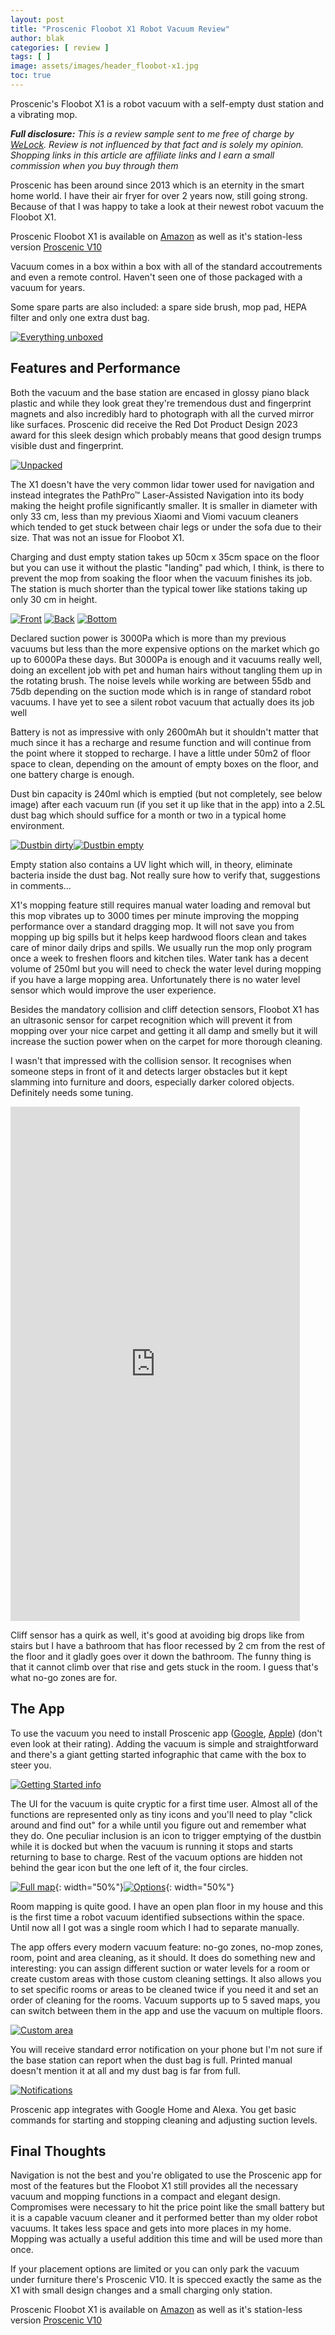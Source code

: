 ```yaml
---
layout: post
title: "Proscenic Floobot X1 Robot Vacuum Review"
author: blak
categories: [ review ]
tags: [ ]
image: assets/images/header_floobot-x1.jpg
toc: true
---
```


Proscenic's Floobot X1 is a robot vacuum with a self-empty dust station and a vibrating mop.

_**Full disclosure:** This is a review sample sent to me free of charge by [WeLock](https://www.welock.com/products/welock-fingerprint-electronic-smart-door-lock-cylinder-touch41/blakbl1234?variant=42472912355488). Review is not influenced by that fact and is solely my opinion. Shopping links in this article are affiliate links and I earn a small commission when you buy through them_

Proscenic has been around since 2013 which is an eternity in the smart home world. I have their air fryer for over 2 years now, still going strong. Because of that I was happy to take a look at their newest robot vacuum the Floobot X1.

Proscenic Floobot X1 is available on [Amazon](https://www.amazon.de/dp/B0B9XH3PPC?maas=maas_adg_271E063B84FAD870767AC2C31FE3A1E1_afap_abs&linkCode=ll1&tag=blakadders-20&linkId=fcd4ff89fdc3f31cd977187f2d4ba4d8&language=en_GB&ref_=as_li_ss_tl) as well as it's station-less version [Proscenic V10](https://www.amazon.de/Proscenic-V10-Ultraschall-Wischsystem-Laser-gest%C3%BCtzte-App-Steuerung/dp/B0BHW6T572?&linkCode=ll1&tag=blakadders-20&linkId=501ed7ade68f5d3b85f1b45b85ee1ef2&language=en_GB&ref_=as_li_ss_tl)

Vacuum comes in a box within a box with all of the standard accoutrements and even a remote control. Haven't seen one of those packaged with a vacuum for years. 

Some spare parts are also included: a spare side brush, mop pad, HEPA filter and only one extra dust bag.

[![Everything unboxed](/assets/images/floobot-x1/unboxed.jpg)](/assets/images/floobot-x1/unboxed.jpg)

## Features and Performance

Both the vacuum and the base station are encased in glossy piano black plastic and while they look great they're tremendous dust and fingerprint magnets and also incredibly hard to photograph with all the curved mirror like surfaces. Proscenic did receive the Red Dot Product Design 2023 award for this sleek design which probably means that good design trumps visible dust and fingerprint. 

[![Unpacked](/assets/images/floobot-x1/unpacked.jpg)](/assets/images/floobot-x1/unpacked.jpg)

The X1 doesn't have the very common lidar tower used for navigation and instead integrates the PathPro™ Laser-Assisted Navigation into its body making the height profile significantly smaller. It is smaller in diameter with only 33 cm, less than my previous Xiaomi and Viomi vacuum cleaners which tended to get stuck between chair legs or under the sofa due to their size. That was not an issue for Floobot X1. 

Charging and dust empty station takes up 50cm x 35cm space on the floor but you can use it without the plastic "landing" pad which, I think, is there to prevent the mop from soaking the floor when the vacuum finishes its job. The station is much shorter than the typical tower like stations taking up only 30 cm in height.

[![Front](/assets/images/floobot-x1/front.jpg)](/assets/images/floobot-x1/front.jpg)
[![Back](/assets/images/floobot-x1/back.jpg)](/assets/images/floobot-x1/back.jpg)
[![Bottom](/assets/images/floobot-x1/bottom.jpg)](/assets/images/floobot-x1/bottom.jpg)

Declared suction power is 3000Pa which is more than my previous vacuums but less than the more expensive options on the market which go up to 6000Pa these days. But 3000Pa is enough and it vacuums really well, doing an excellent job with pet and human hairs without tangling them up in the rotating brush. The noise levels while working are between 55db and 75db depending on the suction mode which is in range of standard robot vacuums. I have yet to see a silent robot vacuum that actually does its job well

Battery is not as impressive with only 2600mAh but it shouldn't matter that much since it has a recharge and resume function and will continue from the point where it stopped to recharge. I have a little under 50m2 of floor space to clean, depending on the amount of empty boxes on the floor, and one battery charge is enough.

Dust bin capacity is 240ml which is emptied (but not completely, see below image) after each vacuum run (if you set it up like that in the app) into a 2.5L dust bag which should suffice for a month or two in a typical home environment.

[![Dustbin dirty](/assets/images/floobot-x1/dustbin_dirty.jpg)](/assets/images/floobot-x1/dustbin_dirty.jpg)[![Dustbin empty](/assets/images/floobot-x1/dustbin_empty.jpg)](/assets/images/floobot-x1/dustbin_empty.jpg)

Empty station also contains a UV light which will, in theory, eliminate bacteria inside the dust bag. Not really sure how to verify that, suggestions in comments...

X1's mopping feature still requires manual water loading and removal but this mop vibrates up to 3000 times per minute improving the mopping performance over a standard dragging mop. It will not save you from mopping up big spills but it helps keep hardwood floors clean and takes care of minor daily drips and spills. We usually run the mop only program once a week to freshen floors and kitchen tiles. Water tank has a decent volume of 250ml but you will need to check the water level during mopping if you have a large mopping area. Unfortunately there is no water level sensor which would improve the user experience.

Besides the mandatory collision and cliff detection sensors, Floobot X1 has an ultrasonic sensor for carpet recognition which will prevent it from mopping over your nice carpet and getting it all damp and smelly but it will increase the suction power when on the carpet for more thorough cleaning.

I wasn't that impressed with the collision sensor. It recognises when someone steps in front of it and detects larger obstacles but it kept slamming into furniture and doors, especially darker colored objects. Definitely needs some tuning.

<iframe width="463" height="823" src="https://www.youtube.com/embed/auDl9r4OMjs" title="Floobot X1 likes to hit things" frameborder="0" allow="accelerometer; autoplay; clipboard-write; encrypted-media; gyroscope; picture-in-picture; web-share" allowfullscreen></iframe>

Cliff sensor has a quirk as well, it's good at avoiding big drops like from stairs but I have a bathroom that has floor recessed by 2 cm from the rest of the floor and it gladly goes over it down the bathroom. The funny thing is that it cannot climb over that rise and gets stuck in the room. I guess that's what no-go zones are for.

## The App

To use the vacuum you need to install Proscenic app ([Google](https://play.google.com/store/apps/details?id=com.proscenic.smart.robot&hl=en&gl=US), [Apple](https://apps.apple.com/us/app/proscenic/id1196651336)) (don't even look at their rating). Adding the vacuum is simple and straightforward and there's a giant getting started infographic that came with the box to steer you.

[![Getting Started info](/assets/images/floobot-x1/gettingstarted.jpg)](/assets/images/floobot-x1/gettingstarted.jpg)

The UI for the vacuum is quite cryptic for a first time user. Almost all of the functions are represented only as tiny icons and you'll need to play "click around and find out" for a while until you figure out and remember what they do. One peculiar inclusion is an icon to trigger emptying of the dustbin while it is docked but when the vacuum is running it stops and starts returning to base to charge. Rest of the vacuum options are hidden not behind the gear icon but the one left of it, the four circles.

[![Full map](/assets/images/floobot-x1/fullmap.jpg)](/assets/images/floobot-x1/fullmap.jpg){: width="50%"}[![Options](/assets/images/floobot-x1/options.jpg)](/assets/images/floobot-x1/options.jpg){: width="50%"}

Room mapping is quite good. I have an open plan floor in my house and this is the first time a robot vacuum identified subsections within the space. Until now all I got was a single room which I had to separate manually. 

The app offers every modern vacuum feature: no-go zones, no-mop zones, room, point and area cleaning, as it should. It does do something new and interesting: you can assign different suction or water levels for a room or create custom areas with those custom cleaning settings. It also allows you to set specific rooms or areas to be cleaned twice if you need it and set an order of cleaning for the rooms. Vacuum supports up to 5 saved maps, you can switch between them in the app and use the vacuum on multiple floors.

[![Custom area](/assets/images/floobot-x1/customarea.jpg)](/assets/images/floobot-x1/customarea.jpg)

You will receive standard error notification on your phone but I'm not sure if the base station can report when the dust bag is full. Printed manual doesn't mention it at all and my dust bag is far from full.

[![Notifications](/assets/images/floobot-x1/notifications.jpg)](/assets/images/floobot-x1/notifications.jpg)

Proscenic app integrates with Google Home and Alexa. You get basic commands for starting and stopping cleaning and adjusting suction levels.

## Final Thoughts

Navigation is not the best and you're obligated to use the Proscenic app for most of the features but the Floobot X1 still provides all the necessary vacuum and mopping functions in a compact and elegant design. Compromises were necessary to hit the price point like the small battery but it is a capable vacuum cleaner and it performed better than my older robot vacuums. It takes less space and gets into more places in my home. Mopping was actually a useful addition this time and will be used more than once.


If your placement options are limited or you can only park the vacuum under furniture there's Proscenic V10. It is specced exactly the same as the X1 with small design changes and a small charging only station.

Proscenic Floobot X1 is available on [Amazon](https://www.amazon.de/dp/B0B9XH3PPC?maas=maas_adg_271E063B84FAD870767AC2C31FE3A1E1_afap_abs&linkCode=ll1&tag=blakadders-20&linkId=fcd4ff89fdc3f31cd977187f2d4ba4d8&language=en_GB&ref_=as_li_ss_tl) as well as it's station-less version [Proscenic V10](https://www.amazon.de/Proscenic-V10-Ultraschall-Wischsystem-Laser-gest%C3%BCtzte-App-Steuerung/dp/B0BHW6T572?&linkCode=ll1&tag=blakadders-20&linkId=501ed7ade68f5d3b85f1b45b85ee1ef2&language=en_GB&ref_=as_li_ss_tl)
